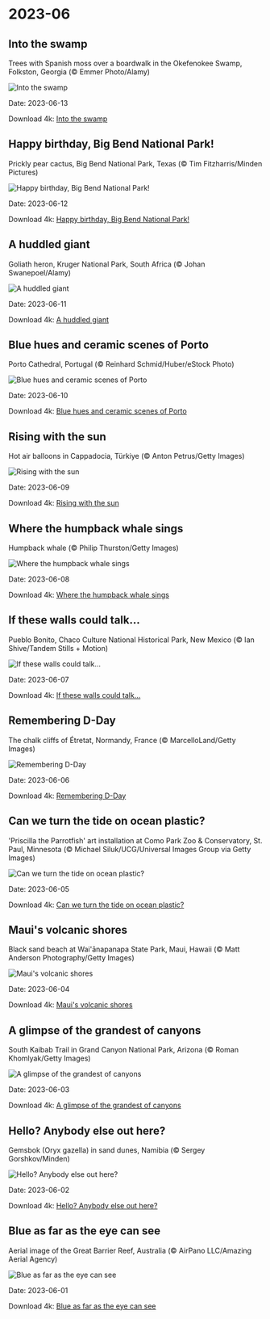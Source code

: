 # 2023-06

## Into the swamp

Trees with Spanish moss over a boardwalk in the Okefenokee Swamp, Folkston, Georgia (© Emmer Photo/Alamy)

![Into the swamp](https://bing.com/th?id=OHR.OkefenokeeSwamp_EN-US8688169198_UHD.jpg&rf=LaDigue_UHD.jpg&pid=hp&w=1024&h=576&rs=1&c=4)

Date: 2023-06-13

Download 4k: [Into the swamp](https://bing.com/th?id=OHR.OkefenokeeSwamp_EN-US8688169198_UHD.jpg&rf=LaDigue_UHD.jpg&pid=hp&w=3840&h=2160&rs=1&c=4)

## Happy birthday, Big Bend National Park!

Prickly pear cactus, Big Bend National Park, Texas (© Tim Fitzharris/Minden Pictures)

![Happy birthday, Big Bend National Park!](https://bing.com/th?id=OHR.BigBendAnniv_EN-US8613000977_UHD.jpg&rf=LaDigue_UHD.jpg&pid=hp&w=1024&h=576&rs=1&c=4)

Date: 2023-06-12

Download 4k: [Happy birthday, Big Bend National Park!](https://bing.com/th?id=OHR.BigBendAnniv_EN-US8613000977_UHD.jpg&rf=LaDigue_UHD.jpg&pid=hp&w=3840&h=2160&rs=1&c=4)

## A huddled giant

Goliath heron, Kruger National Park, South Africa (© Johan Swanepoel/Alamy)

![A huddled giant](https://bing.com/th?id=OHR.GoliathHeron_EN-US5151186674_UHD.jpg&rf=LaDigue_UHD.jpg&pid=hp&w=1024&h=576&rs=1&c=4)

Date: 2023-06-11

Download 4k: [A huddled giant](https://bing.com/th?id=OHR.GoliathHeron_EN-US5151186674_UHD.jpg&rf=LaDigue_UHD.jpg&pid=hp&w=3840&h=2160&rs=1&c=4)

## Blue hues and ceramic scenes of Porto

Porto Cathedral, Portugal (© Reinhard Schmid/Huber/eStock Photo)

![Blue hues and ceramic scenes of Porto](https://bing.com/th?id=OHR.PortugalDay_EN-US8470533567_UHD.jpg&rf=LaDigue_UHD.jpg&pid=hp&w=1024&h=576&rs=1&c=4)

Date: 2023-06-10

Download 4k: [Blue hues and ceramic scenes of Porto](https://bing.com/th?id=OHR.PortugalDay_EN-US8470533567_UHD.jpg&rf=LaDigue_UHD.jpg&pid=hp&w=3840&h=2160&rs=1&c=4)

## Rising with the sun

Hot air balloons in Cappadocia, Türkiye (© Anton Petrus/Getty Images)

![Rising with the sun](https://bing.com/th?id=OHR.BalloonsTurkey_EN-US8385517143_UHD.jpg&rf=LaDigue_UHD.jpg&pid=hp&w=1024&h=576&rs=1&c=4)

Date: 2023-06-09

Download 4k: [Rising with the sun](https://bing.com/th?id=OHR.BalloonsTurkey_EN-US8385517143_UHD.jpg&rf=LaDigue_UHD.jpg&pid=hp&w=3840&h=2160&rs=1&c=4)

## Where the humpback whale sings

Humpback whale (© Philip Thurston/Getty Images)

![Where the humpback whale sings](https://bing.com/th?id=OHR.PlayfulHumpback_EN-US8290961519_UHD.jpg&rf=LaDigue_UHD.jpg&pid=hp&w=1024&h=576&rs=1&c=4)

Date: 2023-06-08

Download 4k: [Where the humpback whale sings](https://bing.com/th?id=OHR.PlayfulHumpback_EN-US8290961519_UHD.jpg&rf=LaDigue_UHD.jpg&pid=hp&w=3840&h=2160&rs=1&c=4)

## If these walls could talk...

Pueblo Bonito, Chaco Culture National Historical Park, New Mexico (© Ian Shive/Tandem Stills + Motion)

![If these walls could talk...](https://bing.com/th?id=OHR.ChacoCulture_EN-US8179442556_UHD.jpg&rf=LaDigue_UHD.jpg&pid=hp&w=1024&h=576&rs=1&c=4)

Date: 2023-06-07

Download 4k: [If these walls could talk...](https://bing.com/th?id=OHR.ChacoCulture_EN-US8179442556_UHD.jpg&rf=LaDigue_UHD.jpg&pid=hp&w=3840&h=2160&rs=1&c=4)

## Remembering D-Day

The chalk cliffs of Étretat, Normandy, France (© MarcelloLand/Getty Images)

![Remembering D-Day](https://bing.com/th?id=OHR.CliffsEtretat_EN-US8125687089_UHD.jpg&rf=LaDigue_UHD.jpg&pid=hp&w=1024&h=576&rs=1&c=4)

Date: 2023-06-06

Download 4k: [Remembering D-Day](https://bing.com/th?id=OHR.CliffsEtretat_EN-US8125687089_UHD.jpg&rf=LaDigue_UHD.jpg&pid=hp&w=3840&h=2160&rs=1&c=4)

## Can we turn the tide on ocean plastic?

'Priscilla the Parrotfish' art installation at Como Park Zoo & Conservatory, St. Paul, Minnesota (© Michael Siluk/UCG/Universal Images Group via Getty Images)

![Can we turn the tide on ocean plastic?](https://bing.com/th?id=OHR.PlasticParrotfish_EN-US8059787303_UHD.jpg&rf=LaDigue_UHD.jpg&pid=hp&w=1024&h=576&rs=1&c=4)

Date: 2023-06-05

Download 4k: [Can we turn the tide on ocean plastic?](https://bing.com/th?id=OHR.PlasticParrotfish_EN-US8059787303_UHD.jpg&rf=LaDigue_UHD.jpg&pid=hp&w=3840&h=2160&rs=1&c=4)

## Maui's volcanic shores

Black sand beach at Wai'ānapanapa State Park, Maui, Hawaii (© Matt Anderson Photography/Getty Images)

![Maui's volcanic shores](https://bing.com/th?id=OHR.MauiBeach_EN-US7999098369_UHD.jpg&rf=LaDigue_UHD.jpg&pid=hp&w=1024&h=576&rs=1&c=4)

Date: 2023-06-04

Download 4k: [Maui's volcanic shores](https://bing.com/th?id=OHR.MauiBeach_EN-US7999098369_UHD.jpg&rf=LaDigue_UHD.jpg&pid=hp&w=3840&h=2160&rs=1&c=4)

## A glimpse of the grandest of canyons

South Kaibab Trail in Grand Canyon National Park, Arizona (© Roman Khomlyak/Getty Images)

![A glimpse of the grandest of canyons](https://bing.com/th?id=OHR.SouthKaibabTrail_EN-US7932080032_UHD.jpg&rf=LaDigue_UHD.jpg&pid=hp&w=1024&h=576&rs=1&c=4)

Date: 2023-06-03

Download 4k: [A glimpse of the grandest of canyons](https://bing.com/th?id=OHR.SouthKaibabTrail_EN-US7932080032_UHD.jpg&rf=LaDigue_UHD.jpg&pid=hp&w=3840&h=2160&rs=1&c=4)

## Hello? Anybody else out here?

Gemsbok (Oryx gazella) in sand dunes, Namibia (© Sergey Gorshkov/Minden)

![Hello? Anybody else out here?](https://bing.com/th?id=OHR.GemsbokNamibia_EN-US7844189674_UHD.jpg&rf=LaDigue_UHD.jpg&pid=hp&w=1024&h=576&rs=1&c=4)

Date: 2023-06-02

Download 4k: [Hello? Anybody else out here?](https://bing.com/th?id=OHR.GemsbokNamibia_EN-US7844189674_UHD.jpg&rf=LaDigue_UHD.jpg&pid=hp&w=3840&h=2160&rs=1&c=4)

## Blue as far as the eye can see

Aerial image of the Great Barrier Reef, Australia (© AirPano LLC/Amazing Aerial Agency)

![Blue as far as the eye can see](https://bing.com/th?id=OHR.ReefAwareness_EN-US4807167780_UHD.jpg&rf=LaDigue_UHD.jpg&pid=hp&w=1024&h=576&rs=1&c=4)

Date: 2023-06-01

Download 4k: [Blue as far as the eye can see](https://bing.com/th?id=OHR.ReefAwareness_EN-US4807167780_UHD.jpg&rf=LaDigue_UHD.jpg&pid=hp&w=3840&h=2160&rs=1&c=4)

